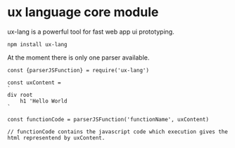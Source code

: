 # ux language core module
ux-lang is a powerful tool for fast web app ui prototyping.

```
npm install ux-lang
```

At the moment there is only one parser available. 

```
const {parserJSFunction} = require('ux-lang')

const uxContent = 
`
div root
    h1 'Hello World
`

const functionCode = parserJSFunction('functionName', uxContent)

// functionCode contains the javascript code which execution gives the html representend by uxContent.
```

